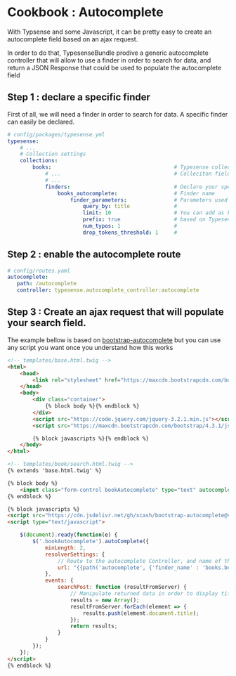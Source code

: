 # Cookbook : Autocomplete

With Typsense and some Javascript, it can be pretty easy to create an autocomplete field based on an ajax request.

In order to do that, TypesenseBundle prodive a generic autocomplete controller that will allow to use a finder in order 
to search for data, and return a JSON Response that could be used to populate the autocomplete field

## Step 1 : declare a specific finder

First of all, we will need a finder in order to search for data. A specific finder can easily be declared.

```yaml
# config/packages/typesense.yml
typesense:
    # ...
    # Collection settings
    collections:
        books:                                       # Typesense collection name
            # ...                                    # Colleciton fields definition
            # ...
            finders:                                 # Declare your specific finder
                books_autocomplete:                  # Finder name
                    finder_parameters:               # Parameters used by the finder
                        query_by: title              #
                        limit: 10                    # You can add as key / valuesspecifications
                        prefix: true                 # based on Typesense Request 
                        num_typos: 1                 #
                        drop_tokens_threshold: 1     #
```

## Step 2 : enable the autocomplete route

```yaml
# config/routes.yaml
autocomplete:
   path: /autocomplete
   controller: typesense.autocomplete_controller:autocomplete
```

## Step 3 : Create an ajax request that will populate your search field.

The example bellow is based on [bootstrap-autocomplete](https://github.com/xcash/bootstrap-autocomplete) but you can use any script you want once you understand how this works

```html
<!-- templates/base.html.twig -->
<html>
    <head>
        <link rel="stylesheet" href="https://maxcdn.bootstrapcdn.com/bootstrap/4.3.1/css/bootstrap.min.css">
    </head>
    <body>
        <div class="container">
            {% block body %}{% endblock %}
        </div>
        <script src="https://code.jquery.com/jquery-3.2.1.min.js"></script>
        <script src="https://maxcdn.bootstrapcdn.com/bootstrap/4.3.1/js/bootstrap.min.js"></script>

        {% block javascripts %}{% endblock %}
    </body>
</html>
```

```html
<!-- templates/book/search.html.twig -->
{% extends 'base.html.twig' %}

{% block body %}
    <input class="form-control bookAutocomplete" type="text" autocomplete="off">
{% endblock %}

{% block javascripts %}
<script src="https://cdn.jsdelivr.net/gh/xcash/bootstrap-autocomplete@v2.3.7/dist/latest/bootstrap-autocomplete.min.js"></script>
<script type="text/javascript">

    $(document).ready(function(e) {
        $('.bookAutocomplete').autoComplete({
            minLength: 2,
            resolverSettings: {
                // Route to the autocomplete Controller, and name of the finder to use
                url: "{{path('autocomplete', {'finder_name' : 'books.books_autocomplete'})}}",
            },
            events: {
                searchPost: function (resultFromServer) {
                    // Manipulate returned data in order to display title in the search result
                    results = new Array();
                    resultFromServer.forEach(element => {
                        results.push(element.document.title);
                    });
                    return results;
                }
            }
        });
    });
</script>
{% endblock %}
```